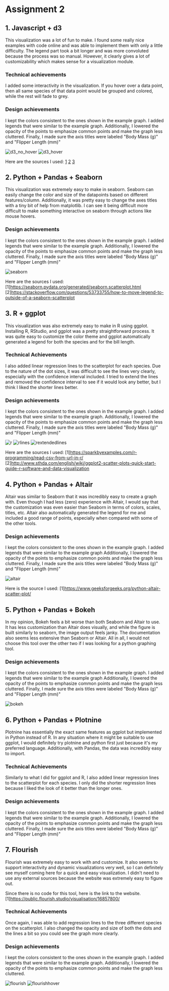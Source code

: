 # Assignment 2

## 1. Javascript + d3

This visualization was a lot of fun to make. I found some really nice examples with code online and was able to implement them with only a little difficulty. The legend part took a bit longer and was more convoluted because the process was so manual. However, it clearly gives a lot of customizability which makes sense for a visualization module. 

### Technical achievements 
I added some interactivity in the visualization. If you hover over a data point, then all same species of that data point would be grouped and colored, while the rest will fade to grey. 

### Design achievements 
I kept the colors consistent to the ones shown in the example graph. I added legends that were similar to the example graph. Additionally, I lowered the opacity of the points to emphasize common points and make the graph less cluttered. Finally, I made sure the axis titles were labeled "Body Mass (g)" and "Flipper Length (mm)"

![d3_no_hover](./img/d3hover.png)
![d3_hover](./img/d3nohover.png)

Here are the sources I used:
[1](https://d3-graph-gallery.com/graph/custom_theme.html)
[2](https://d3-graph-gallery.com/graph/scatter_grouped_highlight.html)
[3](https://d3-graph-gallery.com/graph/custom_legend.html)

## 2. Python + Pandas + Seaborn

This visualization was extremely easy to make in seaborn. Seaborn can easily change the color and size of the datapoints based on different features/column. Additionally, it was pretty easy to change the axes titles with a tiny bit of help from matplotlib. I can see it being difficult more difficult to make something interactive on seaborn through actions like mouse hovers. 

### Design achievements 
I kept the colors consistent to the ones shown in the example graph. I added legends that were similar to the example graph. Additionally, I lowered the opacity of the points to emphasize common points and make the graph less cluttered. Finally, I made sure the axis titles were labeled "Body Mass (g)" and "Flipper Length (mm)"

![seaborn](./img/seaborn.png)

Here are the sources I used:
[1]https://seaborn.pydata.org/generated/seaborn.scatterplot.html
[2]https://stackoverflow.com/questions/53733755/how-to-move-legend-to-outside-of-a-seaborn-scatterplot

## 3. R + ggplot

This visualization was also extremely easy to make in R using ggplot. Installing R, RStudio, and ggplot was a pretty straightforward process. It was quite easy to customize the color theme and ggplot automatically generated a legend for both the species and for the bill length. 

### Technical Achievements
I also added linear regression lines to the scatterplot for each species. Due to the nature of the dot sizes, it was difficult to see the lines very clearly, especially with the confidence interval included. I tried to extend the lines and removed the confidence interval to see if it would look any better, but I think I liked the shorter lines better.

### Design achievements 
I kept the colors consistent to the ones shown in the example graph. I added legends that were similar to the example graph. Additionally, I lowered the opacity of the points to emphasize common points and make the graph less cluttered. Finally, I made sure the axis titles were labeled "Body Mass (g)" and "Flipper Length (mm)"

![r](/img/r.png)
![rlines](/img/rlines.png)
![rextendedlines](/img/rextendedlines.png)

Here are the sources I used:
[1]https://sparkbyexamples.com/r-programming/read-csv-from-url-in-r/
[2]http://www.sthda.com/english/wiki/ggplot2-scatter-plots-quick-start-guide-r-software-and-data-visualization

## 4. Python + Pandas + Altair
Altair was similar to Seaborn that it was incredibly easy to create a graph with. Even though I had less (zero) experience with Altair, I would say that the customization was even easier than Seaborn in terms of colors, scales, titles, etc. Altair also automatically generated the legend for me and included a good range of points, especially when compared with some of the other tools. 

### Design achievements 
I kept the colors consistent to the ones shown in the example graph. I added legends that were similar to the example graph Additionally, I lowered the opacity of the points to emphasize common points and make the graph less cluttered. Finally, I made sure the axis titles were labeled "Body Mass (g)" and "Flipper Length (mm)"

![altair](./img/altair.png)

Here is the source I used:
[1]https://www.geeksforgeeks.org/python-altair-scatter-plot/

## 5. Python + Pandas + Bokeh
In my opinion, Bokeh feels a bit worse than both Seaborn and Altair to use. It has less customization than Altair does visually, and while the figure is built similarly to seaborn, the image output feels janky. The documentation also seems less extensive than Seaborn or Altair. All in all, I would not choose this tool over the other two if I was looking for a python graphing tool.

### Design achievements 

I kept the colors consistent to the ones shown in the example graph. I added legends that were similar to the example graph Additionally, I lowered the opacity of the points to emphasize common points and make the graph less cluttered. Finally, I made sure the axis titles were labeled "Body Mass (g)" and "Flipper Length (mm)"

![bokeh](./img/bokeh.png)

## 6. Python + Pandas + Plotnine
Plotnine has essentially the exact same features as ggplot but implemented in Python instead of R. In any situation where it might be suitable to use ggplot, I would definitely try plotnine and python first just because it's my preferred language. Additionally, with Pandas, the data was incredibly easy to import. 

### Technical Achievements
Similarly to what I did for ggplot and R, I also added linear regression lines to the scatterplot for each species. I only did the shorter regression lines because I liked the look of it better than the longer ones. 

### Design achievements 
I kept the colors consistent to the ones shown in the example graph. I added legends that were similar to the example graph. Additionally, I lowered the opacity of the points to emphasize common points and make the graph less cluttered. Finally, I made sure the axis titles were labeled "Body Mass (g)" and "Flipper Length (mm)"

## 7. Flourish
Flourish was extremely easy to work with and customize. It also seems to support interactivity and dynamic visualizations very well, so I can definitely see myself coming here for a quick and easy visualization. I didn't need to use any external sources because the website was extremely easy to figure out. 

Since there is no code for this tool, here is the link to the website. 
[1]https://public.flourish.studio/visualisation/16857800/

### Technical Achievements
Once again, I was able to add regression lines to the three different species on the scatterplot. I also changed the opacity and size of both the dots and the lines a bit so you could see the graph more clearly. 

### Design achievements 
I kept the colors consistent to the ones shown in the example graph. I added legends that were similar to the example graph. Additionally, I lowered the opacity of the points to emphasize common points and make the graph less cluttered. 

![flourish](./img/flourish.png)
![flourishhover](./img/flourishhover.png)